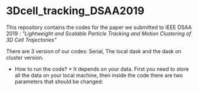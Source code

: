 # 3Dcell_tracking_DSAA2019
This repository contains the codes for the paper we submitted to IEEE DSAA 2019 :
_"Lightweight and Scalable Particle Tracking and Motion Clustering of 3D Cell Trajectories"_

There are 3 version of our codes: Serial, The local dask and the dask on cluster version. 

* How to run the code? *
It depends on your data. First you need to store all the data on your local machine, then inside the code there are two
parameters that should be changed:
